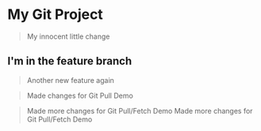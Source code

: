 # My Git Project

> My innocent little change

## I'm in the feature branch

> Another new feature again

> Made changes for Git Pull Demo

> Made more changes for Git Pull/Fetch Demo
> Made more changes for Git Pull/Fetch Demo
